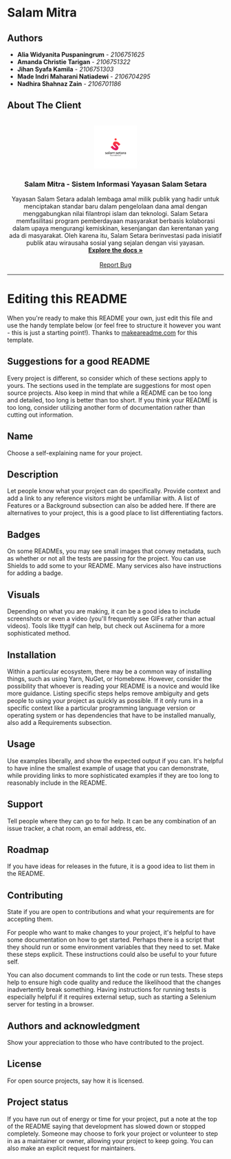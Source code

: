 # Salam Mitra


## Authors

*  **Alia Widyanita Puspaningrum** - *2106751625*
*  **Amanda Christie Tarigan** - *2106751322*
*  **Jihan Syafa Kamila** - *2106751303*
*  **Made Indri Maharani Natiadewi** - *2106704295*
*  **Nadhira Shahnaz Zain** - *2106701186*

## About The Client

<br />
<div align="center">
<a href="https://gitlab.cs.ui.ac.id/propensi-2023-2024-genap/kelas-d/D07-PropenSist/salam-mitra">
    <img src="images/logo.png" alt="Logo" width="100" height="100">
</a>

<h3 align="center">Salam Mitra - Sistem Informasi Yayasan Salam Setara</h3>

<p align="center">
Yayasan Salam Setara adalah lembaga amal milik publik yang hadir untuk menciptakan standar baru dalam pengelolaan dana amal dengan menggabungkan nilai filantropi islam dan teknologi. Salam Setara memfasilitasi program pemberdayaan masyarakat berbasis kolaborasi dalam upaya mengurangi kemiskinan, kesenjangan dan kerentanan yang ada di masyarakat. Oleh karena itu, Salam Setara berinvestasi pada inisiatif publik atau wirausaha sosial yang sejalan dengan visi yayasan.
<br />
<a href="https://gitlab.cs.ui.ac.id/propensi-2023-2024-genap/kelas-d/D07-PropenSist/salam-mitra"><strong>Explore
the docs »</strong></a>
<br/>
<br/>
<a href="https://gitlab.cs.ui.ac.id/propensi-2023-2024-genap/kelas-d/D07-PropenSist/salam-mitra/issues">Report Bug</a>
</p>
</div>

***

# Editing this README

When you're ready to make this README your own, just edit this file and use the handy template below (or feel free to structure it however you want - this is just a starting point!). Thanks to [makeareadme.com](https://www.makeareadme.com/) for this template.

## Suggestions for a good README

Every project is different, so consider which of these sections apply to yours. The sections used in the template are suggestions for most open source projects. Also keep in mind that while a README can be too long and detailed, too long is better than too short. If you think your README is too long, consider utilizing another form of documentation rather than cutting out information.

## Name
Choose a self-explaining name for your project.

## Description
Let people know what your project can do specifically. Provide context and add a link to any reference visitors might be unfamiliar with. A list of Features or a Background subsection can also be added here. If there are alternatives to your project, this is a good place to list differentiating factors.

## Badges
On some READMEs, you may see small images that convey metadata, such as whether or not all the tests are passing for the project. You can use Shields to add some to your README. Many services also have instructions for adding a badge.

## Visuals
Depending on what you are making, it can be a good idea to include screenshots or even a video (you'll frequently see GIFs rather than actual videos). Tools like ttygif can help, but check out Asciinema for a more sophisticated method.

## Installation
Within a particular ecosystem, there may be a common way of installing things, such as using Yarn, NuGet, or Homebrew. However, consider the possibility that whoever is reading your README is a novice and would like more guidance. Listing specific steps helps remove ambiguity and gets people to using your project as quickly as possible. If it only runs in a specific context like a particular programming language version or operating system or has dependencies that have to be installed manually, also add a Requirements subsection.

## Usage
Use examples liberally, and show the expected output if you can. It's helpful to have inline the smallest example of usage that you can demonstrate, while providing links to more sophisticated examples if they are too long to reasonably include in the README.

## Support
Tell people where they can go to for help. It can be any combination of an issue tracker, a chat room, an email address, etc.

## Roadmap
If you have ideas for releases in the future, it is a good idea to list them in the README.

## Contributing
State if you are open to contributions and what your requirements are for accepting them.

For people who want to make changes to your project, it's helpful to have some documentation on how to get started. Perhaps there is a script that they should run or some environment variables that they need to set. Make these steps explicit. These instructions could also be useful to your future self.

You can also document commands to lint the code or run tests. These steps help to ensure high code quality and reduce the likelihood that the changes inadvertently break something. Having instructions for running tests is especially helpful if it requires external setup, such as starting a Selenium server for testing in a browser.

## Authors and acknowledgment
Show your appreciation to those who have contributed to the project.

## License
For open source projects, say how it is licensed.

## Project status
If you have run out of energy or time for your project, put a note at the top of the README saying that development has slowed down or stopped completely. Someone may choose to fork your project or volunteer to step in as a maintainer or owner, allowing your project to keep going. You can also make an explicit request for maintainers.
